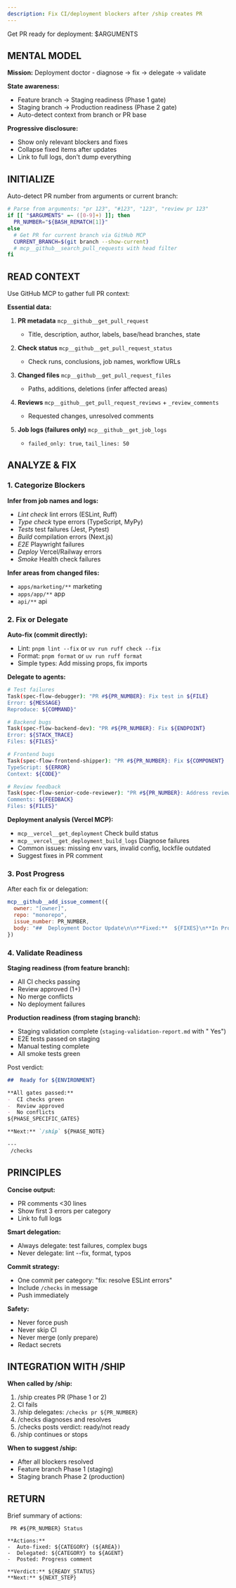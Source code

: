 ```yaml
---
description: Fix CI/deployment blockers after /ship creates PR
---
```


Get PR ready for deployment: $ARGUMENTS

## MENTAL MODEL

**Mission:** Deployment doctor - diagnose -> fix -> delegate -> validate

**State awareness:**
- Feature branch -> Staging readiness (Phase 1 gate)
- Staging branch -> Production readiness (Phase 2 gate)
- Auto-detect context from branch or PR base

**Progressive disclosure:**
- Show only relevant blockers and fixes
- Collapse fixed items after updates
- Link to full logs, don't dump everything

## INITIALIZE

Auto-detect PR number from arguments or current branch:

```bash
# Parse from arguments: "pr 123", "#123", "123", "review pr 123"
if [[ "$ARGUMENTS" =~ ([0-9]+) ]]; then
  PR_NUMBER="${BASH_REMATCH[1]}"
else
  # Get PR for current branch via GitHub MCP
  CURRENT_BRANCH=$(git branch --show-current)
  # mcp__github__search_pull_requests with head filter
fi
```

## READ CONTEXT

Use GitHub MCP to gather full PR context:

**Essential data:**
1. **PR metadata**  `mcp__github__get_pull_request`
   - Title, description, author, labels, base/head branches, state

2. **Check status**  `mcp__github__get_pull_request_status`
   - Check runs, conclusions, job names, workflow URLs

3. **Changed files**  `mcp__github__get_pull_request_files`
   - Paths, additions, deletions (infer affected areas)

4. **Reviews**  `mcp__github__get_pull_request_reviews` + `_review_comments`
   - Requested changes, unresolved comments

5. **Job logs (failures only)**  `mcp__github__get_job_logs`
   - `failed_only: true`, `tail_lines: 50`

## ANALYZE & FIX

### 1. Categorize Blockers

**Infer from job names and logs:**
- *Lint check*  lint errors (ESLint, Ruff)
- *Type check*  type errors (TypeScript, MyPy)
- *Tests*  test failures (Jest, Pytest)
- *Build*  compilation errors (Next.js)
- *E2E*  Playwright failures
- *Deploy*  Vercel/Railway errors
- *Smoke*  Health check failures

**Infer areas from changed files:**
- `apps/marketing/**`  marketing
- `apps/app/**`  app
- `api/**`  api

### 2. Fix or Delegate

**Auto-fix (commit directly):**
- Lint: `pnpm lint --fix` or `uv run ruff check --fix`
- Format: `pnpm format` or `uv run ruff format`
- Simple types: Add missing props, fix imports

**Delegate to agents:**
```bash
# Test failures
Task(spec-flow-debugger): "PR #${PR_NUMBER}: Fix test in ${FILE}
Error: ${MESSAGE}
Reproduce: ${COMMAND}"

# Backend bugs
Task(spec-flow-backend-dev): "PR #${PR_NUMBER}: Fix ${ENDPOINT}
Error: ${STACK_TRACE}
Files: ${FILES}"

# Frontend bugs
Task(spec-flow-frontend-shipper): "PR #${PR_NUMBER}: Fix ${COMPONENT}
TypeScript: ${ERROR}
Context: ${CODE}"

# Review feedback
Task(spec-flow-senior-code-reviewer): "PR #${PR_NUMBER}: Address review
Comments: ${FEEDBACK}
Files: ${FILES}"
```

**Deployment analysis (Vercel MCP):**
- `mcp__vercel__get_deployment`  Check build status
- `mcp__vercel__get_deployment_build_logs`  Diagnose failures
- Common issues: missing env vars, invalid config, lockfile outdated
- Suggest fixes in PR comment

### 3. Post Progress

After each fix or delegation:

```javascript
mcp__github__add_issue_comment({
  owner: "[owner]",
  repo: "monorepo",
  issue_number: PR_NUMBER,
  body: "##  Deployment Doctor Update\n\n**Fixed:**  ${FIXES}\n**In Progress:**  ${DELEGATED}\n**Remaining:**  ${BLOCKERS}\n\n---\n /checks"
})
```

### 4. Validate Readiness

**Staging readiness (from feature branch):**
-  All CI checks passing
-  Review approved (1+)
-  No merge conflicts
-  No deployment failures

**Production readiness (from staging branch):**
-  Staging validation complete (`staging-validation-report.md` with " Yes")
-  E2E tests passed on staging
-  Manual testing complete
-  All smoke tests green

Post verdict:

```markdown
##  Ready for ${ENVIRONMENT}

**All gates passed:**
-  CI checks green
-  Review approved
-  No conflicts
${PHASE_SPECIFIC_GATES}

**Next:** `/ship` ${PHASE_NOTE}

---
 /checks
```

## PRINCIPLES

**Concise output:**
- PR comments <30 lines
- Show first 3 errors per category
- Link to full logs

**Smart delegation:**
- Always delegate: test failures, complex bugs
- Never delegate: lint --fix, format, typos

**Commit strategy:**
- One commit per category: "fix: resolve ESLint errors"
- Include `/checks` in message
- Push immediately

**Safety:**
- Never force push
- Never skip CI
- Never merge (only prepare)
- Redact secrets

## INTEGRATION WITH /SHIP

**When called by /ship:**
1. /ship creates PR (Phase 1 or 2)
2. CI fails
3. /ship delegates: `/checks pr ${PR_NUMBER}`
4. /checks diagnoses and resolves
5. /checks posts verdict: ready/not ready
6. /ship continues or stops

**When to suggest /ship:**
- After all blockers resolved
- Feature branch  Phase 1 (staging)
- Staging branch  Phase 2 (production)

## RETURN

Brief summary of actions:

```
 PR #${PR_NUMBER} Status

**Actions:**
-  Auto-fixed: ${CATEGORY} (${AREA})
-  Delegated: ${CATEGORY} to ${AGENT}
-  Posted: Progress comment

**Verdict:** ${READY_STATUS}
**Next:** ${NEXT_STEP}
```



